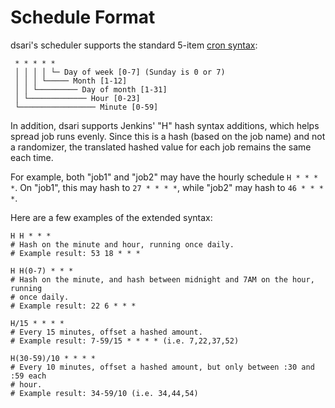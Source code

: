 # Schedule Format

dsari's scheduler supports the standard 5-item [cron syntax](https://en.wikipedia.org/wiki/Cron):

     * * * * *
     │ │ │ │ └─ Day of week [0-7] (Sunday is 0 or 7)
     │ │ │ └───── Month [1-12]
     │ │ └───────── Day of month [1-31]
     │ └───────────── Hour [0-23]
     └───────────────── Minute [0-59]

In addition, dsari supports Jenkins' "H" hash syntax additions, which helps spread job runs evenly.
Since this is a hash (based on the job name) and not a randomizer, the translated hashed value for each job remains the same each time.

For example, both "job1" and "job2" may have the hourly schedule `H * * * *`.
On "job1", this may hash to `27 * * * *`, while "job2" may hash to `46 * * * *`.

Here are a few examples of the extended syntax:

    H H * * *
    # Hash on the minute and hour, running once daily.
    # Example result: 53 18 * * *
    
    H H(0-7) * * *
    # Hash on the minute, and hash between midnight and 7AM on the hour, running
    # once daily.
    # Example result: 22 6 * * *
    
    H/15 * * * *
    # Every 15 minutes, offset a hashed amount.
    # Example result: 7-59/15 * * * * (i.e. 7,22,37,52)
    
    H(30-59)/10 * * * *
    # Every 10 minutes, offset a hashed amount, but only between :30 and :59 each
    # hour.
    # Example result: 34-59/10 (i.e. 34,44,54)
